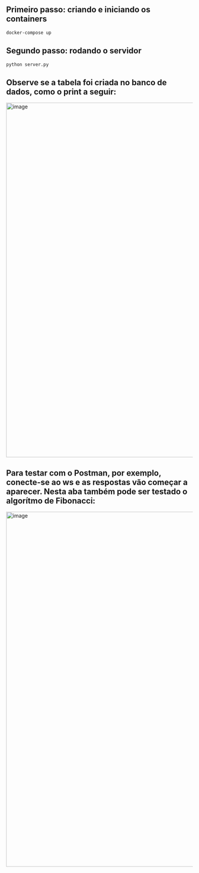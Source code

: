 ## Primeiro passo: criando e iniciando os containers
```
docker-compose up
```

## Segundo passo: rodando o servidor
```
python server.py
```
## Observe se a tabela foi criada no banco de dados, como o print a seguir:

<img width="958" alt="image" src="https://github.com/user-attachments/assets/7b3f5283-8f31-4e87-8987-9068dbfc36a1">

## Para testar com o Postman, por exemplo, conecte-se ao ws e as respostas vão começar a aparecer. Nesta aba também pode ser testado o algorítmo de Fibonacci:

<img width="959" alt="image" src="https://github.com/user-attachments/assets/e201a0c2-b411-4773-91e9-cb5986501160">

